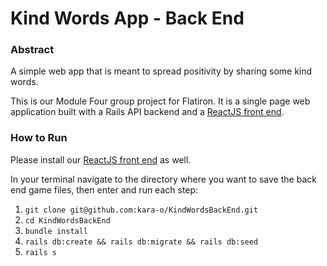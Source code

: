 # Kind Words App - Back End

### Abstract

A simple web app that is meant to spread positivity by sharing some kind words.

This is our Module Four group project for Flatiron. It is a single page web application built with a Rails API backend and a [ReactJS front end](https://github.com/kara-o/KindWordsFrontEnd).

### How to Run

Please install our [ReactJS front end](https://github.com/kara-o/KindWordsFrontEnd) as well.

In your terminal navigate to the directory where you want to save the back end game files, then enter and run each step:

1. `git clone git@github.com:kara-o/KindWordsBackEnd.git`
1. `cd KindWordsBackEnd`
1. `bundle install`
1. `rails db:create && rails db:migrate && rails db:seed`
1. `rails s`
